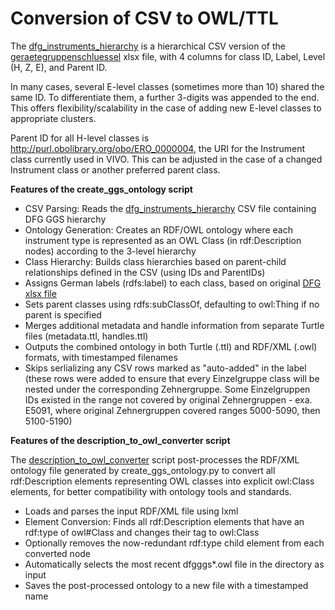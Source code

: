 # Conversion of CSV to OWL/TTL

The [dfg_instruments_hierarchy](/csv-to-owl/dfg_instruments_hierarchy.csv) is a hierarchical CSV version of the [geraetegruppenschluessel](/geraetegruppenschluessel.xlsx) xlsx file, with 4 columns for class ID, Label, Level (H, Z, E), and Parent ID.  
  
In many cases, several E-level classes (sometimes more than 10) shared the same ID. To differentiate them, a further 3-digits was appended to the end. This offers flexibility/scalability in the case of adding new E-level classes to appropriate clusters.  
  
Parent ID for all H-level classes is http://purl.obolibrary.org/obo/ERO_0000004, the URI for the Instrument class currently used in VIVO. This can be adjusted in the case of a changed Instrument class or another preferred parent class.

**Features of the create_ggs_ontology script**    
  
- CSV Parsing: Reads the [dfg_instruments_hierarchy](/csv-to-owl/dfg_instruments_hierarchy.csv) CSV file containing DFG GGS hierarchy  
- Ontology Generation: Creates an RDF/OWL ontology where each instrument type is represented as an OWL Class (in rdf:Description nodes) according to the 3-level hierarchy  
- Class Hierarchy: Builds class hierarchies based on parent-child relationships defined in the CSV (using IDs and ParentIDs)  
- Assigns German labels (rdfs:label) to each class, based on original [DFG xlsx file](/geraetegruppenschluessel.xlsx)
- Sets parent classes using rdfs:subClassOf, defaulting to owl:Thing if no parent is specified  
- Merges additional metadata and handle information from separate Turtle files (metadata.ttl, handles.ttl)  
- Outputs the combined ontology in both Turtle (.ttl) and RDF/XML (.owl) formats, with timestamped filenames  
- Skips serlializing any CSV rows marked as "auto-added" in the label (these rows were added to ensure that every Einzelgruppe class will be nested under the corresponding Zehnergruppe. Some Einzelgruppen IDs existed in the range not covered by original Zehnergruppen - exa. E5091, where original Zehnergruppen covered ranges 5000-5090, then 5100-5190)  

**Features of the description_to_owl_converter script**  

The [description_to_owl_converter](/csv-to-owl/description_to_owl_converter.py) script post-processes the RDF/XML ontology file generated by create_ggs_ontology.py to convert all rdf:Description elements representing OWL classes into explicit owl:Class elements, for better compatibility with ontology tools and standards.  
  
- Loads and parses the input RDF/XML file using lxml  
- Element Conversion: Finds all rdf:Description elements that have an rdf:type of owl#Class and changes their tag to owl:Class  
- Optionally removes the now-redundant rdf:type child element from each converted node  
- Automatically selects the most recent dfgggs*.owl file in the directory as input  
- Saves the post-processed ontology to a new file with a timestamped name
